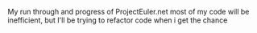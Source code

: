  My run through and progress of ProjectEuler.net
 most of my code will be inefficient, but I'll be trying to refactor code when i get the chance
